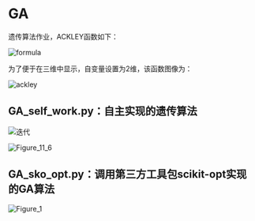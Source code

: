 # GA

遗传算法作业，ACKLEY函数如下：

![formula](https://user-images.githubusercontent.com/56112804/140487551-37659e85-5605-4c69-a6d3-ea2d5e9448af.png)


为了便于在三维中显示，自变量设置为2维，该函数图像为：

![ackley](https://user-images.githubusercontent.com/56112804/140487498-4403b1ac-26b5-4a1f-bb3e-bda8e06a3b5c.png)

## GA_self_work.py：自主实现的遗传算法

![迭代](https://user-images.githubusercontent.com/56112804/140482499-64780bb4-802c-4761-94e2-2e2f5f87bb70.gif)

![Figure_11_6](https://user-images.githubusercontent.com/56112804/140602173-5a9aa930-7745-47b6-aa44-66bc3daeb909.png)

## GA_sko_opt.py：调用第三方工具包scikit-opt实现的GA算法

![Figure_1](https://user-images.githubusercontent.com/56112804/140482394-4172693c-31c4-41b3-b48c-58ef75997f1c.png)

